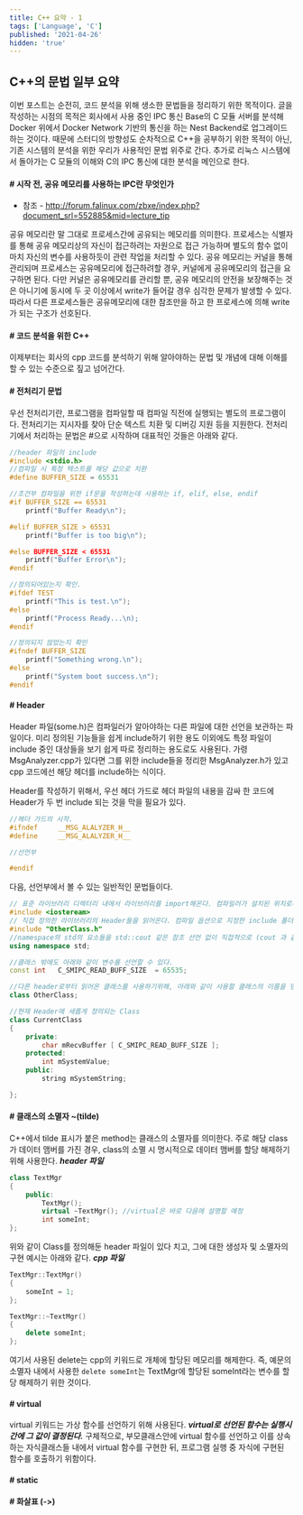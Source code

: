 ```yaml
---
title: C++ 요약 - 1
tags: ['Language', 'C']
published: '2021-04-26'
hidden: 'true'
---
```


## C++의 문법 일부 요약
이번 포스트는 순전히, 코드 분석을 위해 생소한 문법들을 정리하기 위한 목적이다. 글을 작성하는 시점의 목적은 회사에서 사용 중인 IPC 통신 Base의 C 모듈 서버를 분석해 Docker 위에서 Docker Network 기반의 통신을 하는 Nest Backend로 업그레이드하는 것이다. 때문에 스터디의 방향성도 순차적으로 C++을 공부하기 위한 목적이 아닌, 기존 시스템의 분석을 위한 우리가 사용적인 문법 위주로 간다. 추가로 리눅스 시스템에서 돌아가는 C 모듈의 이해와 C의 IPC 통신에 대한 분석을 메인으로 한다.

#### # 시작 전, 공유 메모리를 사용하는 IPC란 무엇인가
+ 참조 - http://forum.falinux.com/zbxe/index.php?document_srl=552885&mid=lecture_tip

공유 메모리란 말 그대로 프로세스간에 공유되는 메모리를 의미한다. 프로세스는 식별자를 통해 공유 메모리상의 자신이 접근하려는 자원으로 접근 가능하며 별도의 함수 없이 마치 자신의 변수를 사용하듯이 관련 작업을 처리할 수 있다. 공유 메모리는 커널을 통해 관리되며 프로세스는 공유메모리에 접근하려할 경우, 커널에게 공유메모리의 접근을 요구하면 된다. 다만 커널은 공유메모리를 관리할 뿐, 공유 메모리의 안전을 보장해주는 것은 아니기에 동시에 두 곳 이상에서 write가 들어갈 경우 심각한 문제가 발생할 수 있다. 따라서 다른 프로세스들은 공유메모리에 대한 참조만을 하고 한 프로세스에 의해 write가 되는 구조가 선호된다.

#### # 코드 분석을 위한 C++
이제부터는 회사의 cpp 코드를 분석하기 위해 알아야하는 문법 및 개념에 대해 이해를 할 수 있는 수준으로 짚고 넘어간다.

#### # 전처리기 문법
우선 전처리기란, 프로그램을 컴파일할 때 컴파일 직전에 실행되는 별도의 프로그램이다. 전처리기는 지시자를 찾아 단순 텍스트 치환 및 디버깅 지원 등을 지원한다. 전처리기에서 처리하는 문법은 #으로 시작하며 대표적인 것들은 아래와 같다.
```cpp
//header 파일의 include
#include <stdio.h>
//컴파일 시 특정 텍스트를 해당 값으로 치환
#define BUFFER_SIZE = 65531

//조건부 컴파일을 위한 if문을 작성하는데 사용하는 if, elif, else, endif
#if BUFFER_SIZE == 65531
	printf("Buffer Ready\n");

#elif BUFFER_SIZE > 65531
	printf("Buffer is too big\n");

#else BUFFER_SIZE < 65531
	printf("Buffer Error\n");
#endif

//정의되어있는지 확인.
#ifdef TEST
	printf("This is test.\n");
#else
	printf("Process Ready...\n);
#endif

//정의되지 않았는지 확인
#ifndef BUFFER_SIZE
	printf("Something wrong.\n");
#else
	printf("System boot success.\n");
#endif
```

#### # Header
Header 파일(some.h)은 컴파일러가 알아야하는 다른 파일에 대한 선언을 보관하는 파일이다. 미리 정의된 기능들을 쉽게 include하기 위한 용도 이외에도 특정 파일이 include 중인 대상들을 보기 쉽게 따로 정리하는 용도로도 사용된다. 가령 MsgAnalyzer.cpp가 있다면 그를 위한 include들을 정리한 MsgAnalyzer.h가 있고 cpp 코드에선 해당 헤더를 include하는 식이다.

Header를 작성하기 위해서, 우선 헤더 가드로 헤더 파일의 내용을 감싸 한 코드에 Header가 두 번 include 되는 것을 막을 필요가 있다.

```cpp
//헤더 가드의 시작.
#ifndef		__MSG_ALALYZER_H__
#define		__MSG_ALALYZER_H__

//선언부

#endif
```

다음, 선언부에서 볼 수 있는 일반적인 문법들이다.
```cpp
// 표준 라이브러리 디렉터리 내에서 라이브러리를 import해온다. 컴파일러가 설치된 위치로부터 Header를 찾는다.
#include <iosteream>
// 직접 정의한 라이브러리의 Header들을 읽어온다. 컴파일 옵션으로 지정한 include 폴더로부터 Header를 찾는다.
#include "OtherClass.h"
//namespace의 std의 요소들을 std::cout 같은 참조 선언 없이 직접적으로 (cout 과 같이) 사용할 수 있게 해준다.
using namespace std;

//클래스 밖에도 아래와 같이 변수를 선언할 수 있다.
const int	C_SMIPC_READ_BUFF_SIZE	= 65535;

//다른 header로부터 읽어온 클래스를 사용하기위해, 아래와 같이 사용할 클래스의 이름을 명시한다.
class OtherClass;

//현재 Header에 새롭게 정의되는 Class
class CurrentClass
{
	private:
		char mRecvBuffer [ C_SMIPC_READ_BUFF_SIZE ];
	protected:
		int mSystemValue;
	public:
		string mSystemString;

};
```

#### # 클래스의 소멸자 ~(tilde)
C++에서 tilde 표시가 붙은 method는 클래스의 소멸자를 의미한다. 주로 해당 class가 데이터 맴버를 가진 경우, class의 소멸 시 명시적으로 데이터 맴버를 할당 해제하기 위해 사용한다.
***header 파일***
```cpp
class TextMgr
{
	public:
		TextMgr();
		virtual ~TextMgr(); //virtual은 바로 다음에 설명할 예정
		int someInt;
};
```
위와 같이 Class를 정의해둔 header 파일이 있다 치고, 그에 대한 생성자 및 소멸자의 구현 예시는 아래와 같다.
***cpp 파일***
```cpp
TextMgr::TextMgr()
{
	someInt = 1;
};

TextMgr::~TextMgr()
{
	delete someInt;
};
```
여기서 사용된 delete는 cpp의 키워드로 개체에 할당된 메모리를 해제한다. 즉, 예문의 소멸자 내에서 사용한 ```delete someInt```는 TextMgr에 할당된 someInt라는 변수를 할당 해제하기 위한 것이다.

#### # virtual
virtual 키워드는 가상 함수를 선언하기 위해 사용된다. ***virtual로 선언된 함수는 실행시간에 그 값이 결정된다.*** 구체적으로, 부모클래스안에 virtual 함수를 선언하고 이를 상속하는 자식클래스들 내에서 virtual 함수를 구현한 뒤, 프로그램 실행 중 자식에 구현된 함수를 호출하기 위함이다.



#### # static

#### # 화살표 (->)
